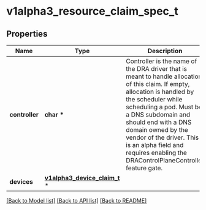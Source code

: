 # v1alpha3_resource_claim_spec_t

## Properties
Name | Type | Description | Notes
------------ | ------------- | ------------- | -------------
**controller** | **char \*** | Controller is the name of the DRA driver that is meant to handle allocation of this claim. If empty, allocation is handled by the scheduler while scheduling a pod.  Must be a DNS subdomain and should end with a DNS domain owned by the vendor of the driver.  This is an alpha field and requires enabling the DRAControlPlaneController feature gate. | [optional] 
**devices** | [**v1alpha3_device_claim_t**](v1alpha3_device_claim.md) \* |  | [optional] 

[[Back to Model list]](../README.md#documentation-for-models) [[Back to API list]](../README.md#documentation-for-api-endpoints) [[Back to README]](../README.md)


